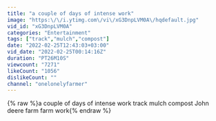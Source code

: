 ```yaml
---
title: "a couple of days of intense work"
image: "https:\/\/i.ytimg.com\/vi\/xG3DnpLVM0A\/hqdefault.jpg"
vid_id: "xG3DnpLVM0A"
categories: "Entertainment"
tags: ["track","mulch","compost"]
date: "2022-02-25T12:43:03+03:00"
vid_date: "2022-02-25T00:14:16Z"
duration: "PT26M10S"
viewcount: "7271"
likeCount: "1056"
dislikeCount: ""
channel: "onelonelyfarmer"
---
```

{% raw %}a couple of days of intense work track mulch compost John deere farm farm work{% endraw %}
